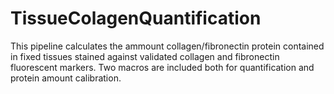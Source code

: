 # TissueColagenQuantification
This pipeline calculates the ammount collagen/fibronectin protein contained in fixed tissues stained against validated collagen and fibronectin fluorescent markers. Two macros are included both for quantification and protein amount calibration.
